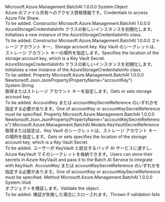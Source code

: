 <Type Name="AzureStorageCredentialsInfo" FullName="Microsoft.Azure.Management.BatchAI.Models.AzureStorageCredentialsInfo">
  <TypeSignature Language="C#" Value="public class AzureStorageCredentialsInfo" />
  <TypeSignature Language="ILAsm" Value=".class public auto ansi beforefieldinit AzureStorageCredentialsInfo extends System.Object" />
  <TypeSignature Language="DocId" Value="T:Microsoft.Azure.Management.BatchAI.Models.AzureStorageCredentialsInfo" />
  <TypeSignature Language="VB.NET" Value="Public Class AzureStorageCredentialsInfo" />
  <TypeSignature Language="F#" Value="type AzureStorageCredentialsInfo = class" />
  <AssemblyInfo>
    <AssemblyName>Microsoft.Azure.Management.BatchAI</AssemblyName>
    <AssemblyVersion>1.0.0.0</AssemblyVersion>
  </AssemblyInfo>
  <Base>
    <BaseTypeName>System.Object</BaseTypeName>
  </Base>
  <Interfaces />
  <Docs>
    <summary>
            <span data-ttu-id="6b547-101">Azure のファイル共有へのアクセス資格情報です。</span><span class="sxs-lookup"><span data-stu-id="6b547-101">Credentials to access Azure File Share.</span></span>
            </summary>
    <remarks>To be added.</remarks>
  </Docs>
  <Members>
    <Member MemberName=".ctor">
      <MemberSignature Language="C#" Value="public AzureStorageCredentialsInfo ();" />
      <MemberSignature Language="ILAsm" Value=".method public hidebysig specialname rtspecialname instance void .ctor() cil managed" />
      <MemberSignature Language="DocId" Value="M:Microsoft.Azure.Management.BatchAI.Models.AzureStorageCredentialsInfo.#ctor" />
      <MemberSignature Language="VB.NET" Value="Public Sub New ()" />
      <MemberType>Constructor</MemberType>
      <AssemblyInfo>
        <AssemblyName>Microsoft.Azure.Management.BatchAI</AssemblyName>
        <AssemblyVersion>1.0.0.0</AssemblyVersion>
      </AssemblyInfo>
      <Parameters />
      <Docs>
        <summary>
            <span data-ttu-id="6b547-102">AzureStorageCredentialsInfo クラスの新しいインスタンスを初期化します。</span><span class="sxs-lookup"><span data-stu-id="6b547-102">Initializes a new instance of the AzureStorageCredentialsInfo class.</span></span>
            </summary>
        <remarks>To be added.</remarks>
      </Docs>
    </Member>
    <Member MemberName=".ctor">
      <MemberSignature Language="C#" Value="public AzureStorageCredentialsInfo (string accountKey = null, Microsoft.Azure.Management.BatchAI.Models.KeyVaultSecretReference accountKeySecretReference = null);" />
      <MemberSignature Language="ILAsm" Value=".method public hidebysig specialname rtspecialname instance void .ctor(string accountKey, class Microsoft.Azure.Management.BatchAI.Models.KeyVaultSecretReference accountKeySecretReference) cil managed" />
      <MemberSignature Language="DocId" Value="M:Microsoft.Azure.Management.BatchAI.Models.AzureStorageCredentialsInfo.#ctor(System.String,Microsoft.Azure.Management.BatchAI.Models.KeyVaultSecretReference)" />
      <MemberSignature Language="VB.NET" Value="Public Sub New (Optional accountKey As String = null, Optional accountKeySecretReference As KeyVaultSecretReference = null)" />
      <MemberSignature Language="F#" Value="new Microsoft.Azure.Management.BatchAI.Models.AzureStorageCredentialsInfo : string * Microsoft.Azure.Management.BatchAI.Models.KeyVaultSecretReference -&gt; Microsoft.Azure.Management.BatchAI.Models.AzureStorageCredentialsInfo" Usage="new Microsoft.Azure.Management.BatchAI.Models.AzureStorageCredentialsInfo (accountKey, accountKeySecretReference)" />
      <MemberType>Constructor</MemberType>
      <AssemblyInfo>
        <AssemblyName>Microsoft.Azure.Management.BatchAI</AssemblyName>
        <AssemblyVersion>1.0.0.0</AssemblyVersion>
      </AssemblyInfo>
      <Parameters>
        <Parameter Name="accountKey" Type="System.String" />
        <Parameter Name="accountKeySecretReference" Type="Microsoft.Azure.Management.BatchAI.Models.KeyVaultSecretReference" />
      </Parameters>
      <Docs>
        <param name="accountKey"><span data-ttu-id="6b547-103">ストレージ アカウント キー。</span><span class="sxs-lookup"><span data-stu-id="6b547-103">Storage account key.</span></span></param>
        <param name="accountKeySecretReference"><span data-ttu-id="6b547-104">Key Vault のシークレットは、ストレージ アカウント キーの場所を指定します。</span><span class="sxs-lookup"><span data-stu-id="6b547-104">Specifies the location of the storage account key, which is a Key Vault Secret.</span></span></param>
        <summary>
            <span data-ttu-id="6b547-105">AzureStorageCredentialsInfo クラスの新しいインスタンスを初期化します。</span><span class="sxs-lookup"><span data-stu-id="6b547-105">Initializes a new instance of the AzureStorageCredentialsInfo class.</span></span>
            </summary>
        <remarks>To be added.</remarks>
      </Docs>
    </Member>
    <Member MemberName="AccountKey">
      <MemberSignature Language="C#" Value="public string AccountKey { get; set; }" />
      <MemberSignature Language="ILAsm" Value=".property instance string AccountKey" />
      <MemberSignature Language="DocId" Value="P:Microsoft.Azure.Management.BatchAI.Models.AzureStorageCredentialsInfo.AccountKey" />
      <MemberSignature Language="VB.NET" Value="Public Property AccountKey As String" />
      <MemberSignature Language="F#" Value="member this.AccountKey : string with get, set" Usage="Microsoft.Azure.Management.BatchAI.Models.AzureStorageCredentialsInfo.AccountKey" />
      <MemberType>Property</MemberType>
      <AssemblyInfo>
        <AssemblyName>Microsoft.Azure.Management.BatchAI</AssemblyName>
        <AssemblyVersion>1.0.0.0</AssemblyVersion>
      </AssemblyInfo>
      <Attributes>
        <Attribute>
          <AttributeName>Newtonsoft.Json.JsonProperty(PropertyName="accountKey")</AttributeName>
        </Attribute>
      </Attributes>
      <ReturnValue>
        <ReturnType>System.String</ReturnType>
      </ReturnValue>
      <Docs>
        <summary>
            <span data-ttu-id="6b547-106">取得またはストレージ アカウント キーを設定します。</span><span class="sxs-lookup"><span data-stu-id="6b547-106">Gets or sets storage account key.</span></span>
            </summary>
        <value>To be added.</value>
        <remarks>
            <span data-ttu-id="6b547-107">AccountKey または accountKeySecretReference のいずれかを指定する必要があります。</span><span class="sxs-lookup"><span data-stu-id="6b547-107">One of accountKey or accountKeySecretReference must be specified.</span></span>
            </remarks>
      </Docs>
    </Member>
    <Member MemberName="AccountKeySecretReference">
      <MemberSignature Language="C#" Value="public Microsoft.Azure.Management.BatchAI.Models.KeyVaultSecretReference AccountKeySecretReference { get; set; }" />
      <MemberSignature Language="ILAsm" Value=".property instance class Microsoft.Azure.Management.BatchAI.Models.KeyVaultSecretReference AccountKeySecretReference" />
      <MemberSignature Language="DocId" Value="P:Microsoft.Azure.Management.BatchAI.Models.AzureStorageCredentialsInfo.AccountKeySecretReference" />
      <MemberSignature Language="VB.NET" Value="Public Property AccountKeySecretReference As KeyVaultSecretReference" />
      <MemberSignature Language="F#" Value="member this.AccountKeySecretReference : Microsoft.Azure.Management.BatchAI.Models.KeyVaultSecretReference with get, set" Usage="Microsoft.Azure.Management.BatchAI.Models.AzureStorageCredentialsInfo.AccountKeySecretReference" />
      <MemberType>Property</MemberType>
      <AssemblyInfo>
        <AssemblyName>Microsoft.Azure.Management.BatchAI</AssemblyName>
        <AssemblyVersion>1.0.0.0</AssemblyVersion>
      </AssemblyInfo>
      <Attributes>
        <Attribute>
          <AttributeName>Newtonsoft.Json.JsonProperty(PropertyName="accountKeySecretReference")</AttributeName>
        </Attribute>
      </Attributes>
      <ReturnValue>
        <ReturnType>Microsoft.Azure.Management.BatchAI.Models.KeyVaultSecretReference</ReturnType>
      </ReturnValue>
      <Docs>
        <summary>
            <span data-ttu-id="6b547-108">取得または設定は、Key Vault のシークレットは、ストレージ アカウント キーの場所を指定します。</span><span class="sxs-lookup"><span data-stu-id="6b547-108">Gets or sets specifies the location of the storage account key, which is a Key Vault Secret.</span></span>
            </summary>
        <value>To be added.</value>
        <remarks>
            <span data-ttu-id="6b547-109">ユーザーが KeyVault と統合するバッチ AI サービスに渡すし、Azure KeyVault でそのシークレットを格納できます。</span><span class="sxs-lookup"><span data-stu-id="6b547-109">Users can store their secrets in Azure KeyVault and pass it to the Batch AI Service to integrate with KeyVault.</span></span> <span data-ttu-id="6b547-110">AccountKey または accountKeySecretReference のいずれかを指定する必要があります。</span><span class="sxs-lookup"><span data-stu-id="6b547-110">One of accountKey or accountKeySecretReference must be specified.</span></span>
            </remarks>
      </Docs>
    </Member>
    <Member MemberName="Validate">
      <MemberSignature Language="C#" Value="public virtual void Validate ();" />
      <MemberSignature Language="ILAsm" Value=".method public hidebysig newslot virtual instance void Validate() cil managed" />
      <MemberSignature Language="DocId" Value="M:Microsoft.Azure.Management.BatchAI.Models.AzureStorageCredentialsInfo.Validate" />
      <MemberSignature Language="VB.NET" Value="Public Overridable Sub Validate ()" />
      <MemberSignature Language="F#" Value="abstract member Validate : unit -&gt; unit&#xA;override this.Validate : unit -&gt; unit" Usage="azureStorageCredentialsInfo.Validate " />
      <MemberType>Method</MemberType>
      <AssemblyInfo>
        <AssemblyName>Microsoft.Azure.Management.BatchAI</AssemblyName>
        <AssemblyVersion>1.0.0.0</AssemblyVersion>
      </AssemblyInfo>
      <ReturnValue>
        <ReturnType>System.Void</ReturnType>
      </ReturnValue>
      <Parameters />
      <Docs>
        <summary>
            <span data-ttu-id="6b547-111">オブジェクトを検証します。</span><span class="sxs-lookup"><span data-stu-id="6b547-111">Validate the object.</span></span>
            </summary>
        <remarks>To be added.</remarks>
        <exception cref="T:Microsoft.Rest.ValidationException">
            <span data-ttu-id="6b547-112">検証が失敗した場合にスローされます。</span><span class="sxs-lookup"><span data-stu-id="6b547-112">Thrown if validation fails</span></span>
            </exception>
      </Docs>
    </Member>
  </Members>
</Type>